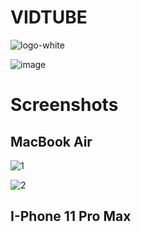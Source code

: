 # VIDTUBE

![logo-white](https://user-images.githubusercontent.com/72864817/187043016-e07b83c2-f1f7-4c30-bd0b-81982d8b7072.png)

![image](https://user-images.githubusercontent.com/72864817/173788759-01277117-a6cd-4208-8c03-9021bc0a0240.png)

# Screenshots

## MacBook Air

![1](https://user-images.githubusercontent.com/72864817/187043181-b5014f25-5f9e-449c-9b1b-d224674c3418.png)

![2](https://user-images.githubusercontent.com/72864817/187043197-a9063abe-78f0-4e0e-807e-e01ed7aba015.png)









## I-Phone 11 Pro Max
